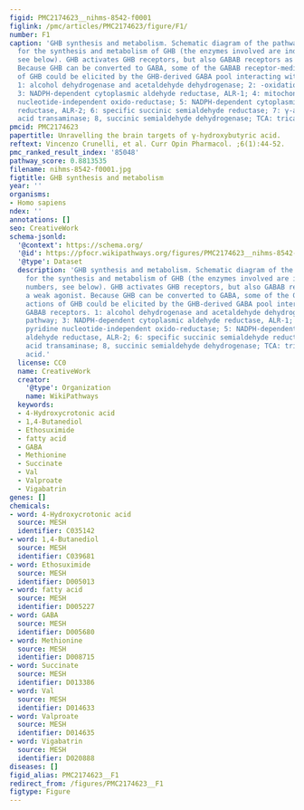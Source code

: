 ```yaml
---
figid: PMC2174623__nihms-8542-f0001
figlink: /pmc/articles/PMC2174623/figure/F1/
number: F1
caption: 'GHB synthesis and metabolism. Schematic diagram of the pathways responsible
  for the synthesis and metabolism of GHB (the enzymes involved are indicated by numbers,
  see below). GHB activates GHB receptors, but also GABAB receptors as a weak agonist.
  Because GHB can be converted to GABA, some of the GABAB receptor-mediated actions
  of GHB could be elicited by the GHB-derived GABA pool interacting with GABAB receptors.
  1: alcohol dehydrogenase and acetaldehyde dehydrogenase; 2: -oxidation pathway;
  3: NADPH-dependent cytoplasmic aldehyde reductase, ALR-1; 4: mitochondrial pyridine
  nucleotide-independent oxido-reductase; 5: NADPH-dependent cytoplasmic aldehyde
  reductase, ALR-2; 6: specific succinic semialdehyde reductase; 7: γ-aminobutyric
  acid transaminase; 8, succinic semialdehyde dehydrogenase; TCA: tricarboxylic acid.'
pmcid: PMC2174623
papertitle: Unravelling the brain targets of γ-hydroxybutyric acid.
reftext: Vincenzo Crunelli, et al. Curr Opin Pharmacol. ;6(1):44-52.
pmc_ranked_result_index: '85048'
pathway_score: 0.8813535
filename: nihms-8542-f0001.jpg
figtitle: GHB synthesis and metabolism
year: ''
organisms:
- Homo sapiens
ndex: ''
annotations: []
seo: CreativeWork
schema-jsonld:
  '@context': https://schema.org/
  '@id': https://pfocr.wikipathways.org/figures/PMC2174623__nihms-8542-f0001.html
  '@type': Dataset
  description: 'GHB synthesis and metabolism. Schematic diagram of the pathways responsible
    for the synthesis and metabolism of GHB (the enzymes involved are indicated by
    numbers, see below). GHB activates GHB receptors, but also GABAB receptors as
    a weak agonist. Because GHB can be converted to GABA, some of the GABAB receptor-mediated
    actions of GHB could be elicited by the GHB-derived GABA pool interacting with
    GABAB receptors. 1: alcohol dehydrogenase and acetaldehyde dehydrogenase; 2: -oxidation
    pathway; 3: NADPH-dependent cytoplasmic aldehyde reductase, ALR-1; 4: mitochondrial
    pyridine nucleotide-independent oxido-reductase; 5: NADPH-dependent cytoplasmic
    aldehyde reductase, ALR-2; 6: specific succinic semialdehyde reductase; 7: γ-aminobutyric
    acid transaminase; 8, succinic semialdehyde dehydrogenase; TCA: tricarboxylic
    acid.'
  license: CC0
  name: CreativeWork
  creator:
    '@type': Organization
    name: WikiPathways
  keywords:
  - 4-Hydroxycrotonic acid
  - 1,4-Butanediol
  - Ethosuximide
  - fatty acid
  - GABA
  - Methionine
  - Succinate
  - Val
  - Valproate
  - Vigabatrin
genes: []
chemicals:
- word: 4-Hydroxycrotonic acid
  source: MESH
  identifier: C035142
- word: 1,4-Butanediol
  source: MESH
  identifier: C039681
- word: Ethosuximide
  source: MESH
  identifier: D005013
- word: fatty acid
  source: MESH
  identifier: D005227
- word: GABA
  source: MESH
  identifier: D005680
- word: Methionine
  source: MESH
  identifier: D008715
- word: Succinate
  source: MESH
  identifier: D013386
- word: Val
  source: MESH
  identifier: D014633
- word: Valproate
  source: MESH
  identifier: D014635
- word: Vigabatrin
  source: MESH
  identifier: D020888
diseases: []
figid_alias: PMC2174623__F1
redirect_from: /figures/PMC2174623__F1
figtype: Figure
---
```

